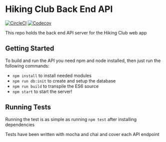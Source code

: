 # Hiking Club Back End API

[![CircleCI](https://img.shields.io/circleci/project/github/mercurate-team/hiking-club-api/primary.svg?style=flat-square)](https://circleci.com/gh/mercurate-team/hiking-club-api/tree/primary)
[![Codecov](https://img.shields.io/codecov/c/github/mercurate-team/hiking-club-api/primary.svg?style=flat-square)](https://codecov.io/gh/mercurate-team/hiking-club-api)

This repo holds the back end API server for the Hiking Club web app

## Getting Started

To build and run the API you need npm and node installed, then just run the following commands:
- `npm install` to install needed modules
- `npm run db:init` to create and setup the database
- `npm run build` to transpile the ES6 source
- `npm start` to start the server!

## Running Tests

Running the test is as simple as running `npm test` after installing dependencies

Tests have been written with mocha and chai and cover each API endpoint
